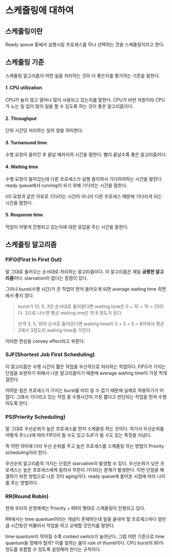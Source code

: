 # 스케줄링에 대하여

## 스케줄링이란

Ready queue 중에서 실행시킬 프로세스를 하나 선택하는 것을 스케줄링이라고 한다.



## 스케줄링 기준

스케줄링 알고리즘이 어떤 일을 처리하는 것이 더 좋은지를 평가하는 기준을 말한다.

#### 1. CPU utilization

CPU가 놀지 않고 얼마나 많이 사용되고 있는지를 말한다. CPU가 비싼 자원이라 CPU가 노는 일 없이 많이 일을 할 수 있도록 하는 것이 좋은 알고리즘이다.

#### 2. Throughput

단위 시간당 처리하는 일의 양을 의미한다.

#### 3. Turnaround time

수행 요청이 들어간 후 끝날 때까지의 시간을 말한다. 빨리 끝날수록 좋은 알고리즘이다.

#### 4. Waiting time

수행 요청이 들어갔는데 다른 프로세스가 실행 중이여서 기다려야하는 시간을 말한다. ready queue에서 running이 되기 위해 기다리는 시간을 말한다.

I/O 요청과 같은 이유로 기다리는 시간이 아니라 다른 프로세스 때문에 기다리게 되는 시간을 말한다.

#### 5. Response time

작업이 어떻게 진행되고 있는지에 대한 응답을 주는 시간을 말한다.



## 스케줄링 알고리즘

### FIFO(First In First Out)

말 그대로 들어오는 순서대로 처리하는 알고리즘이다. 이 알고리즘은 제일 **공평한 알고리즘**이다. starvation이 없다는 장점이 있다.

그러나 burst(수행 시간)가 큰 작업이 먼저 들어오게 되면 average waiting time 측면에서 좋지 않다.

> burst가 10, 5, 3인 순서대로 들어왔다면 waiting time은 0 + 10 + 15 = 25이다. 3으로 나누면 평균 waiting ime은 약 8 정도가 된다.
>
> 만약 3, 5, 10의 순서로 들어온다면 waiting time이 0 + 3 + 5 = 8이여서 평균 2에서 3정도의 waiting time을 가진다.

이러한 현상을 convey effect라고 부른다.

### SJF(Shortest Job First Scheduling)

이 알고리즘은 수행 시간이 짧은 작업을 우선적으로 처리하는 작업이다. FIFO가 가지는 단점을 보완하기 위해서 나온 알고리즘이기 때문에 average waiting time이 가장 적게 걸린다.

어려운 점은 프로세스가 가지는 burst를 미리 알 수 없기 때문에 실제로 적용하기가 어렵다. 그래서 기다리고 있는 작업 중 수행시간이 가장 짧다고 판단되는 작업을 먼저 수행하도록 한다.

### PS(Priority Scheduling)

말 그대로 우선순위가 높은 프로세스를 먼저 스케줄링 하는 것이다. 여기서 우선순위를 어떻게 주느냐에 따라 FIFO이 될 수도 있고 SJF가 될 수도 있는 특징을 지녔다.

즉 어떤 의미에 다라 우선 순위를 주고 높은 프로세스를 스케줄링 하는 방법이 Priority scheduling이라 한다.

우선순위 알고리즘의 가지는 단점은 starvation이 발생할 수 있다. 우선순위가 낮은 프로세스는 높은 프로세스에게 밀려서 무한이 기다리는 문제가 발생한다. 이런 단점을 해결하기 위한 방법으로 나온 것이 aging이다. ready queue에 들어온 시점에 따라 나이를 주는 방법이다.

### RR(Round Robin)

현재 우리의 운영체제는 Priority + RR의 형태로 스케줄링이 진행되고 있다.

RR에서는 time quantum이라는 개념이 존재하는데 일을 끝내야 할 프로세스마다 얼만큼 시간동안 머물러서 작업을 하고 교체할 것인지를 말한다.

time quantum이 작아질 수록 context switch가 늘어난다. 그럼 어떤 기준으로 time quantum을 정해야 할까? 이를 정하는 룰이 rule of thumb이다. CPU burst의 80% 정도를 포함할 수 있도록 설정해야 한다는 규칙이다.

